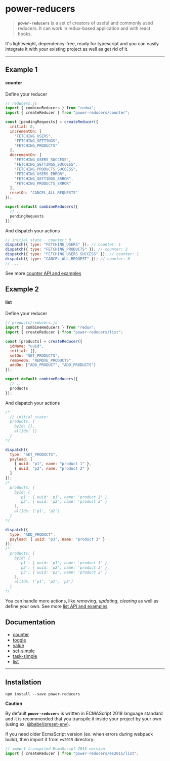 # power-reducers

> **`power-reducers`** is a set of creators of useful and commonly used reducers. It can work in redux-based application and with react hooks.

It's lightweight, dependency-free, ready for typescript and you can easily integrate it with your existing project as well as get rid of it.

---

## Example 1

#### counter

Define your reducer

```js
// reducers.js
import { combineReducers } from "redux";
import { createReducer } from "power-reducers/counter";

const [pendingRequests] = createReducer({
  initial: 0,
  incrementOn: [
    "FETCHING_USERS",
    "FETCHING_SETTINGS",
    "FETCHING_PRODUCTS"
  ],
  decrementOn: [
    "FETCHING_USERS_SUCCESS",
    "FETCHING_SETTINGS_SUCCESS",
    "FETCHING_PRODUCTS_SUCCESS",
    "FETCHING_USERS_ERROR",
    "FETCHING_SETTINGS_ERROR",
    "FETCHING_PRODUCTS_ERROR"
  ],
  resetOn: "CANCEL_ALL_REQUESTS"
});

export default combineReducers({
  // ...
  pendingRequests
});
```

And dispatch your actions

```js
// initial state - counter: 0
dispatch({ type: "FETCHING_USERS" }); // counter: 1
dispatch({ type: "FETCHING_PRODUCTS" }); // counter: 2
dispatch({ type: "FETCHING_USERS_SUCCESS" }); // counter: 1
dispatch({ type: "CANCEL_ALL_REQUEST" }); // counter: 0
// ...
```

See more [counter API and examples](docs/counter.md)

## Example 2

#### list

Define your reducer

```js
// products/reducers.js
import { combineReducers } from "redux";
import { createReducer } from "power-reducers/list";

const [products] = createReducer({
  idName: "uuid",
  initial: [],
  setOn: "SET_PRODUCTS",
  removeOn: "REMOVE_PRODUCTS",
  addOn: ["ADD_PRODUCT", "ADD_PRODUCTS"]
});

export default combineReducers({
  // ...
  products
});
```

And dispatch your actions

```js
/*
  // initial state:
  products: {
    byId: {},
    allIds: []
  }
*/

dispatch({
  type: "SET_PRODUCTS",
  payload: [
    { uuid: "p1", name: "product 1" },
    { uuid: "p2", name: "product 2" }
  ]
});
/*
  products: {
    byId: {
      'p1': { uuid: 'p1', name: 'product 1' },
      'p2': { uuid: 'p2', name: 'product 2' }
    },
    allIds: ['p1', 'p2']
  }
*/

dispatch({
  type: "ADD_PRODUCT",
  payload: { uuid: "p3", name: "product 3" }
});
/*
  products: {
    byId: {
      'p1': { uuid: 'p1', name: 'product 1' },
      'p2': { uuid: 'p2', name: 'product 2' },
      'p3': { uuid: 'p2', name: 'product 2' }
    },
    allIds: ['p1', 'p2', 'p3']
  }
*/
```

You can handle more actions, like _removing_, _updating_, _clearing_ as well as define your own. See more [list API and examples](docs/list.md)

## Documentation

- [counter](docs/counter.md)
- [toggle](docs/toggle.md)
- [value](docs/value.md)
- [set-simple](docs/set-simple.md)
- [task-simple](docs/task-simple.md)
- [list](docs/list.md)

---

## Installation

`npm install --save power-reducers`

**Caution**

By default **`power-reducers`** is written in ECMAScript 2018 language standard and it is recommended that you transpile it inside your project by your own (using ex. [@babel/preset-env](https://babeljs.io/docs/en/babel-preset-env)).

If you need older EcmaScript version (ex. when errors during webpack build), then import it from `es2015` directory:

```js
// import transpiled EcmaScript 2015 version
import { createReducer } from "power-reducers/es2015/list";
```
